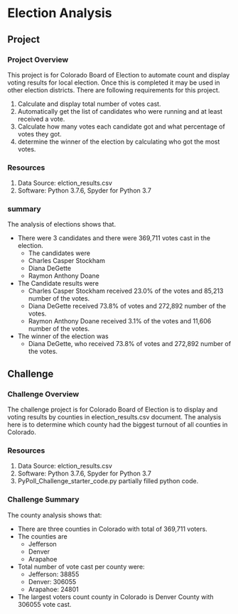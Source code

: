 # Election Analysis
## Project
### Project Overview
This project is for Colorado Board of Election to automate count and display voting results for local election. Once this is completed it may be used in other election districts. There are following requirements for this project.
1.	Calculate and display total number of votes cast.
2.	Automatically get the list of candidates who were running and at least received a vote. 
3.	Calculate how many votes each candidate got and what percentage of votes they got. 
4.	determine the winner of the election by calculating who got the most votes. 

### Resources
1.	Data Source: elction_results.csv
2.	Software: Python 3.7.6, Spyder for Python 3.7

### summary 
The analysis of elections shows that. 
-	There were 3 candidates and there were 369,711 votes cast in the election. 
    -	The candidates were 
    -	Charles Casper Stockham
    -	Diana DeGette
    -	Raymon Anthony Doane
-	The Candidate results were 
    -	Charles Casper Stockham received 23.0% of the votes and 85,213 number of the votes.
    -	Diana DeGette received 73.8% of votes and 272,892 number of the votes.
    -	Raymon Anthony Doane received 3.1% of the votes and 11,606 number of the votes.
-	The winner of the election was  
    -	Diana DeGette, who received 73.8% of votes and 272,892 number of the votes.

## Challenge 
### Challenge Overview
The challenge project is for Colorado Board of Election is to display and voting results by counties in election_results.csv document. The analysis here is to determine which county had the biggest turnout of all counties in Colorado. 
### Resources 
1.	Data Source: elction_results.csv
2.	Software: Python 3.7.6, Spyder for Python 3.7
3.	PyPoll_Challenge_starter_code.py partially filled python code. 

### Challenge Summary
The county analysis shows that:
-	There are three counties in Colorado with total of 369,711 voters.
-	The counties are 
    -	Jefferson 
    -	Denver 
    -	Arapahoe
-	Total number of vote cast per county were:
    -	Jefferson: 38855
    -	Denver: 306055
    -	Arapahoe: 24801
-	The largest voters count county in Colorado is Denver County with 306055 vote cast.
